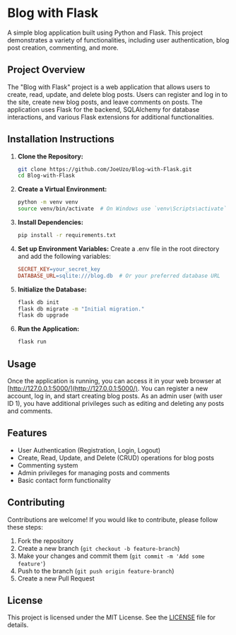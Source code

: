 # Blog with Flask

A simple blog application built using Python and Flask. This project demonstrates a variety of functionalities, including user authentication, blog post creation, commenting, and more.

## Project Overview

The "Blog with Flask" project is a web application that allows users to create, read, update, and delete blog posts. Users can register and log in to the site, create new blog posts, and leave comments on posts. The application uses Flask for the backend, SQLAlchemy for database interactions, and various Flask extensions for additional functionalities.

## Installation Instructions

1. **Clone the Repository:**
   ```bash
   git clone https://github.com/JoeUzo/Blog-with-Flask.git
   cd Blog-with-Flask
   ```
   
2. **Create a Virtual Environment:**
   ```bash
   python -m venv venv
   source venv/bin/activate  # On Windows use `venv\Scripts\activate`
   ```

3. **Install Dependencies:**
   ```bash
   pip install -r requirements.txt
   ```

4. **Set up Environment Variables:**
   Create a .env file in the root directory and add the following variables:
   ```makefile
   SECRET_KEY=your_secret_key
   DATABASE_URL=sqlite:///blog.db  # Or your preferred database URL
   ```

5. **Initialize the Database:**
   ```bash
   flask db init
   flask db migrate -m "Initial migration."
   flask db upgrade
   ```

6. **Run the Application:**
   ```bash
   flask run
   ```

## Usage

Once the application is running, you can access it in your web browser at [http://127.0.0.1:5000/](http://127.0.0.1:5000/). You can register a new account, log in, and start creating blog posts. As an admin user (with user ID 1), you have additional privileges such as editing and deleting any posts and comments.

## Features

- User Authentication (Registration, Login, Logout)
- Create, Read, Update, and Delete (CRUD) operations for blog posts
- Commenting system
- Admin privileges for managing posts and comments
- Basic contact form functionality

## Contributing

Contributions are welcome! If you would like to contribute, please follow these steps:

1. Fork the repository
2. Create a new branch (`git checkout -b feature-branch`)
3. Make your changes and commit them (`git commit -m 'Add some feature'`)
4. Push to the branch (`git push origin feature-branch`)
5. Create a new Pull Request

## License

This project is licensed under the MIT License. See the [LICENSE](LICENSE) file for details.




